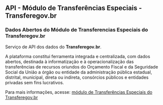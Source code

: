 ## API - Módulo de Transferências Especiais - Transferegov.br

### Dados Abertos do Módulo de Transferencias Especiais do Transferegov.br
Serviço de API dos dados do **Transferegov.br**.<br>

A plataforma constitui ferramenta integrada e centralizada, com dados abertos, destinada à informatização e à operacionalização das transferências de recursos oriundos do Orçamento Fiscal e da Seguridade Social da União a órgão ou entidade da administração pública estadual, distrital, municipal, direta ou indireta, consórcios públicos e entidades privadas sem fins lucrativos.<br>

Para mais informações, acesse: [módulo de Transferências Especiais do Transferegov.br](https://www.gov.br/transferegov/pt-br/ferramentas-gestao/dados-abertos/apis/transferencias-especiais/api-modulo-de-transferencias-especiais?target=_blank)